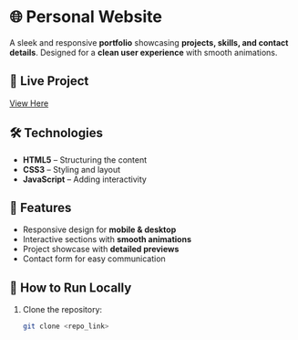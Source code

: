 # 🌐 Personal Website  

A sleek and responsive **portfolio** showcasing **projects, skills, and contact details**. Designed for a **clean user experience** with smooth animations.  

## 🔗 Live Project  
[View Here](https://your-live-link.com)  

## 🛠 Technologies  
- **HTML5** – Structuring the content  
- **CSS3** – Styling and layout  
- **JavaScript** – Adding interactivity  

## 🚀 Features  
- Responsive design for **mobile & desktop**  
- Interactive sections with **smooth animations**  
- Project showcase with **detailed previews**  
- Contact form for easy communication  

## 📌 How to Run Locally  
1. Clone the repository:  
   ```sh
   git clone <repo_link>
